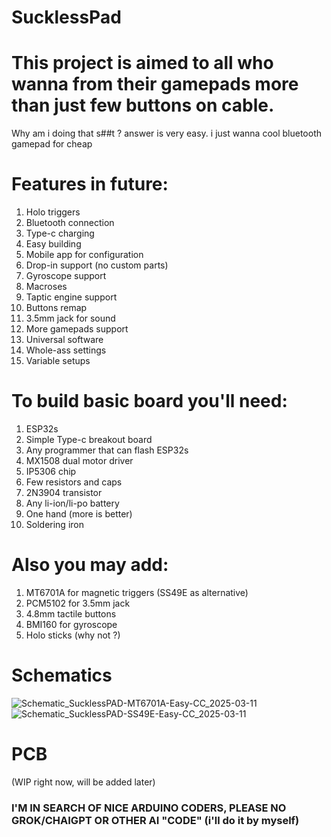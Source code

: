 # SucklessPad
# This project is aimed to all who wanna from their gamepads more than just few buttons on cable.
Why am i doing that s##t ?
answer is very easy. i just wanna cool bluetooth gamepad for cheap

# Features in future:
1. Holo triggers
2. Bluetooth connection
3. Type-c charging
4. Easy building
5. Mobile app for configuration
6. Drop-in support (no custom parts)
7. Gyroscope support
8. Macroses
9. Taptic engine support
10. Buttons remap
11. 3.5mm jack for sound
12. More gamepads support
13. Universal software
14. Whole-ass settings
15. Variable setups

# To build basic board you'll need:
1. ESP32s
2. Simple Type-c breakout board
3. Any programmer that can flash ESP32s
4. MX1508 dual motor driver
5. IP5306 chip
6. Few resistors and caps
7. 2N3904 transistor
8. Any li-ion/li-po battery
9. One hand (more is better)
10. Soldering iron

# Also you may add:
1. MT6701A for magnetic triggers
   (SS49E as alternative)
2. PCM5102 for 3.5mm jack
3. 4.8mm tactile buttons
4. BMI160 for gyroscope
5. Holo sticks (why not ?)

# Schematics
![Schematic_SucklessPAD-MT6701A-Easy-CC_2025-03-11](https://github.com/user-attachments/assets/4f0097e4-e68f-4fc4-a78d-6f7355533668)
![Schematic_SucklessPAD-SS49E-Easy-CC_2025-03-11](https://github.com/user-attachments/assets/6aad4040-3c51-45e7-a0c3-fc45e72e5084)


# PCB 
(WIP right now, will be added later)

### I'M IN SEARCH OF NICE ARDUINO CODERS, PLEASE NO GROK/CHAIGPT OR OTHER AI "CODE" (i'll do it by myself)
